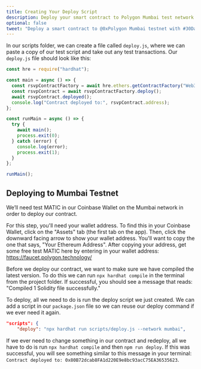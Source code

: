 ```yaml
---
title: Creating Your Deploy Script
description: Deploy your smart contract to Polygon Mumbai test network using Hardhat.
optional: false
tweet: "Deploy a smart contract to @0xPolygon Mumbai testnet with #30DaysofWeb3 @womenbuildweb3 💪"
---
```


In our scripts folder, we can create a file called `deploy.js`, where we can paste a copy of our test script and take out any test transactions. Our `deploy.js` file should look like this:

```javascript
const hre = require("hardhat");

const main = async () => {
  const rsvpContractFactory = await hre.ethers.getContractFactory("Web3RSVP");
  const rsvpContract = await rsvpContractFactory.deploy();
  await rsvpContract.deployed();
  console.log("Contract deployed to:", rsvpContract.address);
};

const runMain = async () => {
  try {
    await main();
    process.exit(0);
  } catch (error) {
    console.log(error);
    process.exit(1);
  }
};

runMain();
```

## Deploying to Mumbai Testnet

We’ll need test MATIC in our Coinbase Wallet on the Mumbai network in order to deploy our contract.

For this step, you'll need your wallet address. To find this in your Coinbase Wallet, click on the "Assets" tab (the first tab on the app). Then, click the downward facing arrow to show your wallet address. You'll want to copy the one that says, "Your Ethereum Address". After copying your address, get some free test MATIC here by entering in your wallet address: https://faucet.polygon.technology/

Before we deploy our contract, we want to make sure we have compiled the latest version. To do this we can run `npx hardhat compile` in the terminal from the project folder. If successful, you should see a message that reads: "Compiled 1 Solidity file successfully."

To deploy, all we need to do is run the deploy script we just created. We can add a script in our `package.json` file so we can reuse our deploy command if we ever need it again.

```json
"scripts": {
    "deploy": "npx hardhat run scripts/deploy.js --network mumbai",

```

If we ever need to change something in our contract and redeploy, all we have to do is run `npx hardhat compile` and then `npm run deploy`. If this was successful, you will see something similar to this message in your terminal: `Contract deployed to: 0x80B72dcab8FA1d220E9e8bc93acC75EA36535623`.
